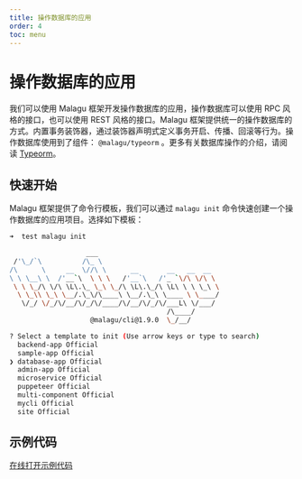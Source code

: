 ```yaml
---
title: 操作数据库的应用
order: 4
toc: menu
---
```


# 操作数据库的应用

我们可以使用 Malagu 框架开发操作数据库的应用，操作数据库可以使用 RPC 风格的接口，也可以使用 REST 风格的接口。Malagu 框架提供统一的操作数据库的方式。内置事务装饰器，通过装饰器声明式定义事务开启、传播、回滚等行为。操作数据库使用到了组件： `@malagu/typeorm` 。更多有关数据库操作的介绍，请阅读 [Typeorm](https://www.yuque.com/cellbang/malagu/ztbcwq)。


## 快速开始


Malagu 框架提供了命令行模板，我们可以通过 `malagu init` 命令快速创建一个操作数据库的应用项目。选择如下模板：
```bash
➜  test malagu init

                   ___
 /'\_/`\          /\_ \
/\      \     __  \//\ \      __       __   __  __
\ \ \__\ \  /'__`\  \ \ \   /'__`\   /'_ `\/\ \/\ \
 \ \ \_/\ \/\ \L\.\_ \_\ \_/\ \L\.\_/\ \L\ \ \ \_\ \
  \ \_\\ \_\ \__/.\_\/\____\ \__/.\_\ \____ \ \____/
   \/_/ \/_/\/__/\/_/\/____/\/__/\/_/\/___L\ \/___/
                                       /\____/
                    @malagu/cli@1.9.0  \_/__/

? Select a template to init (Use arrow keys or type to search)
  backend-app Official
  sample-app Official
❯ database-app Official
  admin-app Official
  microservice Official
  puppeteer Official
  multi-component Official
  mycli Official
  site Official
```
## 示例代码


[在线打开示例代码](https://cloud.cellbang.com/?share=02f5dfb1-d867-4f2a-8540-20c88e2a38c4#/templates/database-app)


